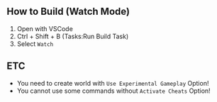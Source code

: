 ## How to Build (Watch Mode)

1. Open with VSCode
2. Ctrl + Shift + B (Tasks:Run Build Task)
3. Select `Watch`

## ETC
* You need to create world with `Use Experimental Gameplay` Option!
* You cannot use some commands without `Activate Cheats` Option!
